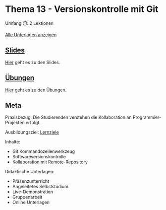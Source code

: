 # Thema 13 - Versionskontrolle mit Git

Umfang ⏱️: 2 Lektionen

[Alle Unterlagen anzeigen](https://github.com/janikvonrotz/python.casa/tree/main/topic-10)

## [Slides](slides13.md)

[Hier](slides13.md) geht es zu den Slides.

## [Übungen](excercise13.md)

[Hier](excercise13.md) geht es zu den Übungen.

## Meta

Praxisbezug: Die Studierenden verstehen die Kollaboration an Programmier-Projekten erfolgt.

Ausbildungsziel: [Lernziele](slides13.md#Lernziele)

Inhalte:
* Git Kommandozeilenwerkzeug
* Softwareversionskontrolle
* Kollaboration mit Remote-Repository

Didaktische Unterlagen:
* Präsenzunterricht
* Angeleitetes Selbststudium
* Live-Demonstration
* Gruppenarbeit
* Online Unterlagen